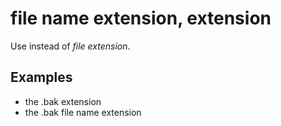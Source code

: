 # file name extension, extension

Use instead of *file extension*.

## Examples

- the .bak extension  
- the .bak file name extension
